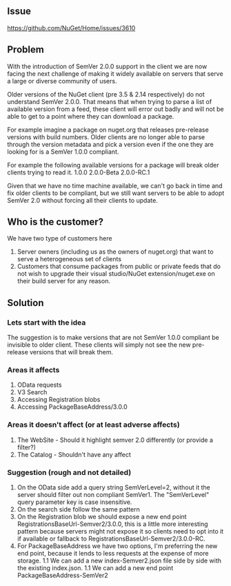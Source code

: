 ## Issue
https://github.com/NuGet/Home/issues/3610

## Problem
With the introduction of SemVer 2.0.0 support in the client we are now facing the next challenge of making it widely available on servers that serve a large or diverse community of users.

Older versions of the NuGet client (pre 3.5 & 2.14 respectively) do not understand SemVer 2.0.0. That means that when trying to parse a list of available version from a feed, these client will error out badly and will not be able to get to a point where they can download a package.

For example imagine a package on nuget.org that releases pre-release versions with build numbers. Older clients are no longer able to parse through the version metadata and pick a version even if the one they are looking for is a SemVer 1.0.0 compliant.

For example the following available versions for a package will break older clients trying to read it.
1.0.0
2.0.0-Beta
2.0.0-RC.1

Given that we have no time machine available, we can't go back in time and fix older clients to be compliant, but we still want servers to be able to adopt SemVer 2.0 without forcing all their clients to update.

## Who is the customer?
We have two type of customers here
1. Server owners (including us as the owners of nuget.org) that want to serve a heterogeneous set of clients
2. Customers that consume packages from public or private feeds that do not wish to upgrade their visual studio/NuGet extension/nuget.exe on their build server for any reason.

## Solution

### Lets start with the idea

The suggestion is to make versions that are not SemVer 1.0.0 compliant be invisible to older client. These clients will simply not see the new pre-release versions that will break them.

### Areas it affects

1. OData requests
2. V3 Search
3. Accessing Registration blobs
4. Accessing PackageBaseAddress/3.0.0

### Areas it doesn't affect (or at least adverse affects)

1. The WebSite - Should it highlight semver 2.0 differently (or provide a filter?)
2. The Catalog - Shouldn't have any affect

### Suggestion (rough and not detailed)

1. On the OData side add a query string SemVerLevel=2, without it the server should filter out non compliant SemVer1. The "SemVerLevel" query parameter key is case insensitive.
1. On the search side follow the same pattern
1. On the Registration blob we should expose a new end point RegistrationsBaseUrl-Semver2/3.0.0, this is a little more interesting pattern because servers might not expose it so clients need to opt into it if available or fallback to RegistrationsBaseUrl-Semver2/3.0.0-RC.
1. For PackageBaseAddress we have two options, I'm preferring the new end point, because it lends to less requests at the expense of more storage.
1.1 We can add a new index-Semver2.json file side by side with the existing index.json. 
1.1 We can add a new end point PackageBaseAddress-SemVer2



